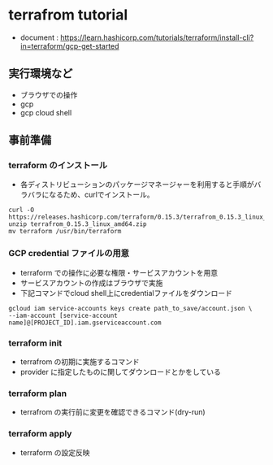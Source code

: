 # terrafrom tutorial

- document : https://learn.hashicorp.com/tutorials/terraform/install-cli?in=terraform/gcp-get-started

## 実行環境など

- ブラウザでの操作
- gcp
- gcp cloud shell

## 事前準備

### terraform のインストール

- 各ディストリビューションのパッケージマネージャーを利用すると手順がバラバラになるため、curlでインストール。

```
curl -O https://releases.hashicorp.com/terraform/0.15.3/terrafrom_0.15.3_linux_amd64.zip
unzip terrafrom_0.15.3_linux_amd64.zip
mv terraform /usr/bin/terraform
```

### GCP credential ファイルの用意

- terraform での操作に必要な権限・サービスアカウントを用意
- サービスアカウントの作成はブラウザで実施
- 下記コマンドでcloud shell上にcredentialファイルをダウンロード

```
gcloud iam service-accounts keys create path_to_save/account.json \
--iam-account [service-account name]@[PROJECT_ID].iam.gserviceaccount.com
```

### terraform init

- terrafrom の初期に実施するコマンド
- provider に指定したものに関してダウンロードとかをしている

### terraform plan

- terrafrom の実行前に変更を確認できるコマンド(dry-run)

### terraform apply

- terraform の設定反映
